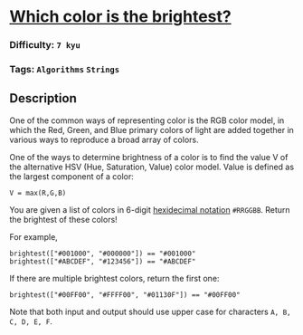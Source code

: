 # [Which color is the brightest?](https://www.codewars.com/kata/62eb800ba29959001c07dfee)

### Difficulty: `7 kyu`

### Tags: `Algorithms` `Strings`

## Description

One of the common ways of representing color is the RGB color model, in which the Red, Green, and Blue primary colors of light are added together in various ways to reproduce a broad array of colors.

One of the ways to determine brightness of a color is to find the value V of the alternative HSV (Hue, Saturation, Value) color model. Value is defined as the largest component of a color:

```
V = max(R,G,B)
```

You are given a list of colors in 6-digit [hexidecimal notation](https://en.wikipedia.org/wiki/Web_colors) `#RRGGBB`. Return the brightest of these colors!

For example,

```
brightest(["#001000", "#000000"]) == "#001000"
brightest(["#ABCDEF", "#123456"]) == "#ABCDEF"
```

If there are multiple brightest colors, return the first one:

```
brightest(["#00FF00", "#FFFF00", "#01130F"]) == "#00FF00"
```

Note that both input and output should use upper case for characters `A, B, C, D, E, F`.